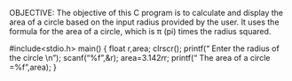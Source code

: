 OBJECTIVE:
The objective of this C program is to calculate
and display the area of a circle based on the
input radius provided by the user. It uses the
formula for the area of a circle, which is π (pi)
times the radius squared.


#include<stdio.h>
 main()
 {
float r,area;
clrscr();
 printf(“ Enter the radius of the circle \n”);
 scanf(“%f”,&r);
 area=3.142*r*r;
 printf(“ The area of a circle =%f”,area);
 }
